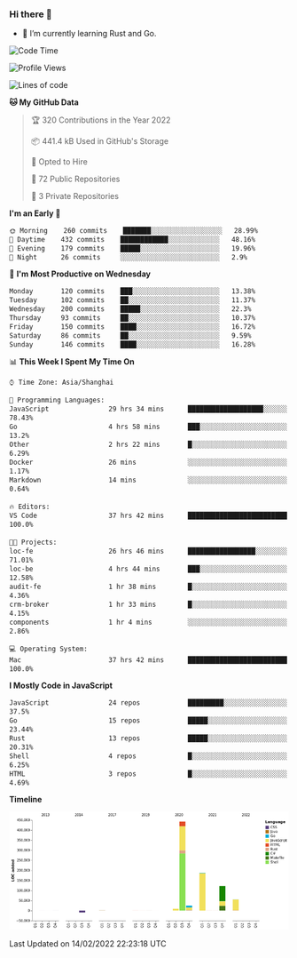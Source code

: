 ### Hi there 👋

- 🌱 I’m currently learning Rust and Go.

<!--START_SECTION:waka-->
![Code Time](http://img.shields.io/badge/Code%20Time-242%20hrs%206%20mins-blue)

![Profile Views](http://img.shields.io/badge/Profile%20Views-0-blue)

![Lines of code](https://img.shields.io/badge/From%20Hello%20World%20I%27ve%20Written-837%20Thousand%20lines%20of%20code-blue)

**🐱 My GitHub Data** 

> 🏆 320 Contributions in the Year 2022
 > 
> 📦 441.4 kB Used in GitHub's Storage 
 > 
> 💼 Opted to Hire
 > 
> 📜 72 Public Repositories 
 > 
> 🔑 3 Private Repositories  
 > 
**I'm an Early 🐤** 

```text
🌞 Morning    260 commits    ███████░░░░░░░░░░░░░░░░░░   28.99% 
🌆 Daytime    432 commits    ████████████░░░░░░░░░░░░░   48.16% 
🌃 Evening    179 commits    █████░░░░░░░░░░░░░░░░░░░░   19.96% 
🌙 Night      26 commits     ░░░░░░░░░░░░░░░░░░░░░░░░░   2.9%

```
📅 **I'm Most Productive on Wednesday** 

```text
Monday       120 commits    ███░░░░░░░░░░░░░░░░░░░░░░   13.38% 
Tuesday      102 commits    ██░░░░░░░░░░░░░░░░░░░░░░░   11.37% 
Wednesday    200 commits    █████░░░░░░░░░░░░░░░░░░░░   22.3% 
Thursday     93 commits     ██░░░░░░░░░░░░░░░░░░░░░░░   10.37% 
Friday       150 commits    ████░░░░░░░░░░░░░░░░░░░░░   16.72% 
Saturday     86 commits     ██░░░░░░░░░░░░░░░░░░░░░░░   9.59% 
Sunday       146 commits    ████░░░░░░░░░░░░░░░░░░░░░   16.28%

```


📊 **This Week I Spent My Time On** 

```text
⌚︎ Time Zone: Asia/Shanghai

💬 Programming Languages: 
JavaScript               29 hrs 34 mins      ███████████████████░░░░░░   78.43% 
Go                       4 hrs 58 mins       ███░░░░░░░░░░░░░░░░░░░░░░   13.2% 
Other                    2 hrs 22 mins       █░░░░░░░░░░░░░░░░░░░░░░░░   6.29% 
Docker                   26 mins             ░░░░░░░░░░░░░░░░░░░░░░░░░   1.17% 
Markdown                 14 mins             ░░░░░░░░░░░░░░░░░░░░░░░░░   0.64%

🔥 Editors: 
VS Code                  37 hrs 42 mins      █████████████████████████   100.0%

🐱‍💻 Projects: 
loc-fe                   26 hrs 46 mins      █████████████████░░░░░░░░   71.01% 
loc-be                   4 hrs 44 mins       ███░░░░░░░░░░░░░░░░░░░░░░   12.58% 
audit-fe                 1 hr 38 mins        █░░░░░░░░░░░░░░░░░░░░░░░░   4.36% 
crm-broker               1 hr 33 mins        █░░░░░░░░░░░░░░░░░░░░░░░░   4.15% 
components               1 hr 4 mins         ░░░░░░░░░░░░░░░░░░░░░░░░░   2.86%

💻 Operating System: 
Mac                      37 hrs 42 mins      █████████████████████████   100.0%

```

**I Mostly Code in JavaScript** 

```text
JavaScript               24 repos            █████████░░░░░░░░░░░░░░░░   37.5% 
Go                       15 repos            █████░░░░░░░░░░░░░░░░░░░░   23.44% 
Rust                     13 repos            █████░░░░░░░░░░░░░░░░░░░░   20.31% 
Shell                    4 repos             █░░░░░░░░░░░░░░░░░░░░░░░░   6.25% 
HTML                     3 repos             █░░░░░░░░░░░░░░░░░░░░░░░░   4.69%

```


**Timeline**

![Chart not found](https://raw.githubusercontent.com/elton/elton/main/charts/bar_graph.png) 


 Last Updated on 14/02/2022 22:23:18 UTC
<!--END_SECTION:waka-->

<!--
**elton/elton** is a ✨ _special_ ✨ repository because its `README.md` (this file) appears on your GitHub profile.

Here are some ideas to get you started:

- 🔭 I’m currently working on ...
- 🌱 I’m currently learning ...
- 👯 I’m looking to collaborate on ...
- 🤔 I’m looking for help with ...
- 💬 Ask me about ...
- 📫 How to reach me: ...
- 😄 Pronouns: ...
- ⚡ Fun fact: ...
-->
